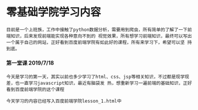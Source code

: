 # 零基础学院学习内容
	目前是一个上班族，工作中接触了python数据分析，需要用到爬虫，所有简单的了解了一下前端知识，后来发现前端能实现各种意向不到的 视觉效果，所有想学习前端知识，最终可以写出一个属于自己的网站，正好看到百度前端学院有如此好的课程，所有来学习下，希望可以坚 持到底。

#### 第一堂课 2019/7/18

	今天是学习的第一天，其实以前也多少学习了html、css、jsp等相关知识，不过都是现学现差，也一直学习javascript知识，最近有脑袋发 热，想重新学习一遍前端的基础知识，正好看到百度前端学院的这个课程

	今天学习的内容已经写入百度前端学院lesson_1.html中
   

